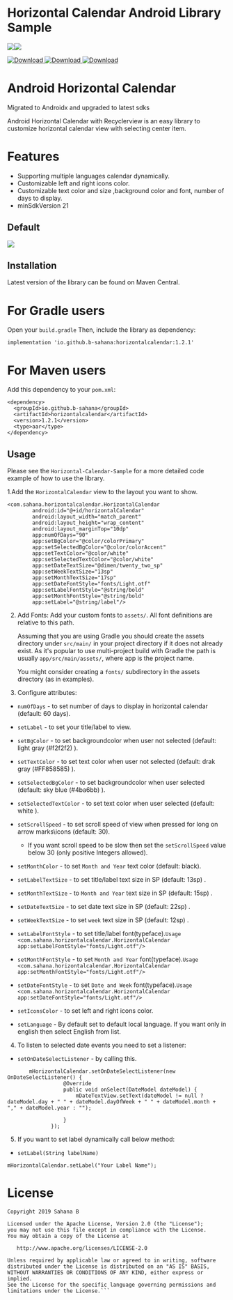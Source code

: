 # Horizontal Calendar Android Library Sample
<a href='https://bintray.com/sahanab/HorizontalCalendarView/HorizontalCalendarView?source=watch' alt='Get automatic notifications about new "HorizontalCalendarView" versions'><img src='https://www.bintray.com/docs/images/bintray_badge_color.png'></a><a href='https://bintray.com/sahanab/HorizontalCalendarView/HorizontalCalendarView?source=watch' alt='Get automatic notifications about new "HorizontalCalendarView" versions'><img src='https://www.bintray.com/docs/images/bintray_badge_color.png'></a>

[ ![Download](https://api.bintray.com/packages/sahanab/HorizontalCalendarView/HorizontalCalendarView/images/download.svg) ](https://bintray.com/sahanab/HorizontalCalendarView/HorizontalCalendarView/_latestVersion)   [ ![Download](https://api.bintray.com/packages/sahanab/HorizontalCalendarView/HorizontalCalendarView/images/download.svg?version=1.0.2) ](https://bintray.com/sahanab/HorizontalCalendarView/HorizontalCalendarView/1.0.2/link)
[ ![Download](https://api.bintray.com/packages/sahanab/HorizontalCalendarView/HorizontalCalendarView/images/download.svg?version=1.0.1) ](https://bintray.com/sahanab/HorizontalCalendarView/HorizontalCalendarView/1.0.1/link)

# Android Horizontal Calendar
Migrated to Androidx and upgraded to latest sdks

Android Horizontal Calendar with Recyclerview is an easy library to customize horizontal calendar view with selecting center item.

# Features
- Supporting multiple languages calendar dynamically.
- Customizable left and right icons color.
- Customizable text color and size ,background color and font, number of days to display.
- minSdkVersion 21

## Default
![](screenshots/cs1.gif)

## Installation

Latest version of the library can be found on Maven Central.

# For Gradle users
Open your ```build.gradle``` Then, include the library as dependency:

```    
implementation 'io.github.b-sahana:horizontalcalendar:1.2.1'
```

# For Maven users
Add this dependency to your ```pom.xml```:
```
<dependency>
  <groupId>io.github.b-sahana</groupId>
  <artifactId>horizontalcalendar</artifactId>
  <version>1.2.1</version>
  <type>aar</type>
</dependency>
```
## Usage

Please see the ```Horizontal-Calendar-Sample```  for a more detailed code example of how to use the library.

1.Add the ```HorizontalCalendar``` view to the layout you want to show.
```
<com.sahana.horizontalcalendar.HorizontalCalendar
        android:id="@+id/horizontalCalendar"
        android:layout_width="match_parent"
        android:layout_height="wrap_content"
        android:layout_marginTop="10dp"
        app:numOfDays="90"
        app:setBgColor="@color/colorPrimary"
        app:setSelectedBgColor="@color/colorAccent"
        app:setTextColor="@color/white"
        app:setSelectedTextColor="@color/white"
        app:setDateTextSize="@dimen/twenty_two_sp"
        app:setWeekTextSize="13sp"
        app:setMonthTextSize="17sp"
        app:setDateFontStyle="fonts/Light.otf"
        app:setLabelFontStyle="@string/bold"
        app:setMonthFontStyle="@string/bold"
        app:setLabel="@string/label"/>
 ```    
2. Add Fonts:
   Add your custom fonts to ```assets/```. All font definitions are relative to this path.
  
   Assuming that you are using Gradle you should create the assets directory under ```src/main/``` in your project directory if it does not already exist. As it's   popular to use multi-project build with Gradle the path is usually ```app/src/main/assets/```, where app is the project name.

   You might consider creating a ```fonts/``` subdirectory in the assets directory (as in examples).

3. Configure attributes:
- ```numOfDays``` - to set number of days to display in horizontal calendar (default: 60 days).

- ```setLabel``` - to set your title/label to view.

- ```setBgColor``` - to set backgroundcolor when user not selected  (default: light gray (#f2f2f2) ).

- ```setTextColor``` - to set text color when user not selected (default: drak gray (#FF858585) ).

- ```setSelectedBgColor``` - to set backgroundcolor when user selected (default: sky blue (#4ba6bb) ).

- ```setSelectedTextColor``` - to set text color when user selected (default: white ).

- ```setScrollSpeed``` - to set scroll speed of view when pressed for long on arrow marks\icons (default: 30).
     - If you want scroll speed to be slow then set the ```setScrollSpeed``` value below 30 (only positive Integers allowed).
     
- ```setMonthColor``` - to set ```Month and Year``` text color (default: black).

- ```setLabelTextSize``` - to set title/label text size in SP (default: 13sp) .

- ```setMonthTextSize``` - to ```Month and Year``` text size in SP (default: 15sp) .

- ```setDateTextSize``` - to set date text size in SP (default: 22sp) .

- ```setWeekTextSize``` - to set ```week``` text size in SP (default: 12sp) .

- ```setLabelFontStyle``` - to set title/label font(typeface).```Usage <com.sahana.horizontalcalendar.HorizontalCalendar app:setLabelFontStyle="fonts/Light.otf"/>```

- ```setMonthFontStyle``` - to set ```Month and Year``` font(typeface).```Usage <com.sahana.horizontalcalendar.HorizontalCalendar app:setMonthFontStyle="fonts/Light.otf"/>```

- ```setDateFontStyle``` - to set ```Date and Week``` font(typeface).```Usage <com.sahana.horizontalcalendar.HorizontalCalendar app:setDateFontStyle="fonts/Light.otf"/>```

- ```setIconsColor``` - to set left and right icons color.

- ```setLanguage``` - By default set to default local language. If you want only in english then select English from list.


4. To listen to selected date events you need to set a listener:
- ```setOnDateSelectListener``` - by calling this.
```
       mHorizontalCalendar.setOnDateSelectListener(new OnDateSelectListener() {
                  @Override
                  public void onSelect(DateModel dateModel) {
                      mDateTextView.setText(dateModel != null ? dateModel.day + " " + dateModel.dayOfWeek + " " + dateModel.month + "," + dateModel.year : "");

                  }
              });
```

5. If you want to set label dynamically  call below method:
- ```setLabel(String labelName)```

 ```mHorizontalCalendar.setLabel("Your Label Name");```
 
# License

``` 
Copyright 2019 Sahana B

Licensed under the Apache License, Version 2.0 (the "License");
you may not use this file except in compliance with the License.
You may obtain a copy of the License at

   http://www.apache.org/licenses/LICENSE-2.0

Unless required by applicable law or agreed to in writing, software
distributed under the License is distributed on an "AS IS" BASIS,
WITHOUT WARRANTIES OR CONDITIONS OF ANY KIND, either express or implied.
See the License for the specific language governing permissions and
limitations under the License.```
